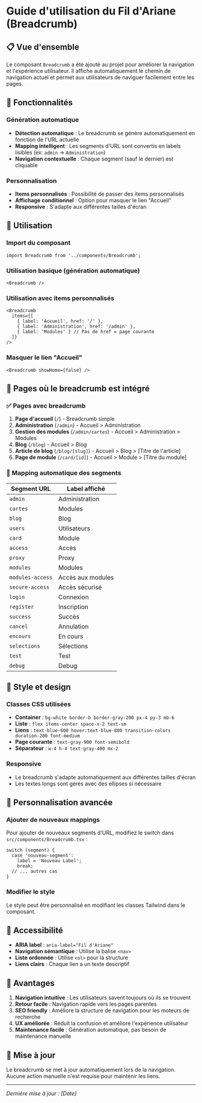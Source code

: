 # Guide d'utilisation du Fil d'Ariane (Breadcrumb)

## 📋 Vue d'ensemble

Le composant `Breadcrumb` a été ajouté au projet pour améliorer la navigation et l'expérience utilisateur. Il affiche automatiquement le chemin de navigation actuel et permet aux utilisateurs de naviguer facilement entre les pages.

## 🎯 Fonctionnalités

### Génération automatique
- **Détection automatique** : Le breadcrumb se génère automatiquement en fonction de l'URL actuelle
- **Mapping intelligent** : Les segments d'URL sont convertis en labels lisibles (ex: `admin` → `Administration`)
- **Navigation contextuelle** : Chaque segment (sauf le dernier) est cliquable

### Personnalisation
- **Items personnalisés** : Possibilité de passer des items personnalisés
- **Affichage conditionnel** : Option pour masquer le lien "Accueil"
- **Responsive** : S'adapte aux différentes tailles d'écran

## 🚀 Utilisation

### Import du composant
```tsx
import Breadcrumb from '../components/Breadcrumb';
```

### Utilisation basique (génération automatique)
```tsx
<Breadcrumb />
```

### Utilisation avec items personnalisés
```tsx
<Breadcrumb 
  items={[
    { label: 'Accueil', href: '/' },
    { label: 'Administration', href: '/admin' },
    { label: 'Modules' } // Pas de href = page courante
  ]} 
/>
```

### Masquer le lien "Accueil"
```tsx
<Breadcrumb showHome={false} />
```

## 📍 Pages où le breadcrumb est intégré

### ✅ Pages avec breadcrumb
1. **Page d'accueil** (`/`) - Breadcrumb simple
2. **Administration** (`/admin`) - Accueil > Administration
3. **Gestion des modules** (`/admin/cartes`) - Accueil > Administration > Modules
4. **Blog** (`/blog`) - Accueil > Blog
5. **Article de blog** (`/blog/[slug]`) - Accueil > Blog > [Titre de l'article]
6. **Page de module** (`/card/[id]`) - Accueil > Module > [Titre du module]

### 🔄 Mapping automatique des segments

| Segment URL | Label affiché |
|-------------|---------------|
| `admin` | Administration |
| `cartes` | Modules |
| `blog` | Blog |
| `users` | Utilisateurs |
| `card` | Module |
| `access` | Accès |
| `proxy` | Proxy |
| `modules` | Modules |
| `modules-access` | Accès aux modules |
| `secure-access` | Accès sécurisé |
| `login` | Connexion |
| `register` | Inscription |
| `success` | Succès |
| `cancel` | Annulation |
| `encours` | En cours |
| `selections` | Sélections |
| `test` | Test |
| `debug` | Debug |

## 🎨 Style et design

### Classes CSS utilisées
- **Container** : `bg-white border-b border-gray-200 px-4 py-3 mb-6`
- **Liste** : `flex items-center space-x-2 text-sm`
- **Liens** : `text-blue-600 hover:text-blue-800 transition-colors duration-200 font-medium`
- **Page courante** : `text-gray-900 font-semibold`
- **Séparateur** : `w-4 h-4 text-gray-400 mx-2`

### Responsive
- Le breadcrumb s'adapte automatiquement aux différentes tailles d'écran
- Les textes longs sont gérés avec des ellipses si nécessaire

## 🔧 Personnalisation avancée

### Ajouter de nouveaux mappings
Pour ajouter de nouveaux segments d'URL, modifiez le switch dans `src/components/Breadcrumb.tsx` :

```tsx
switch (segment) {
  case 'nouveau-segment':
    label = 'Nouveau Label';
    break;
  // ... autres cas
}
```

### Modifier le style
Le style peut être personnalisé en modifiant les classes Tailwind dans le composant.

## 📱 Accessibilité

- **ARIA label** : `aria-label="Fil d'Ariane"`
- **Navigation sémantique** : Utilise la balise `<nav>`
- **Liste ordonnée** : Utilise `<ol>` pour la structure
- **Liens clairs** : Chaque lien a un texte descriptif

## 🎯 Avantages

1. **Navigation intuitive** : Les utilisateurs savent toujours où ils se trouvent
2. **Retour facile** : Navigation rapide vers les pages parentes
3. **SEO friendly** : Améliore la structure de navigation pour les moteurs de recherche
4. **UX améliorée** : Réduit la confusion et améliore l'expérience utilisateur
5. **Maintenance facile** : Génération automatique, pas besoin de maintenance manuelle

## 🔄 Mise à jour

Le breadcrumb se met à jour automatiquement lors de la navigation. Aucune action manuelle n'est requise pour maintenir les liens.

---

*Dernière mise à jour : [Date]* 